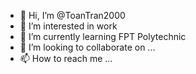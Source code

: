 - 👋 Hi, I’m @ToanTran2000
- 👀 I’m interested in work
- 🌱 I’m currently learning FPT Polytechnic
- 💞️ I’m looking to collaborate on ...
- 📫 How to reach me ...

<!---
ToanTran2000/ToanTran2000 is a ✨ special ✨ repository because its `README.md` (this file) appears on your GitHub profile.
You can click the Preview link to take a look at your changes.
--->
